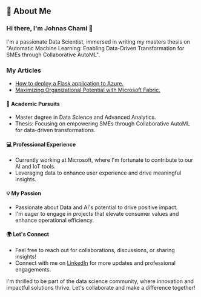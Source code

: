 
## 🚀 About Me

### Hi there, I'm Johnas Chami 👋

I'm a passionate Data Scientist, immersed in writing my masters thesis on "Automatic Machine Learning: Enabling Data-Driven Transformation for SMEs through Collaborative AutoML".

### My Articles ###
- [How to deploy a Flask application to Azure.](https://medium.com/@johnaschami/how-to-deploy-your-flask-application-to-azure-0f0ffde5c80a)
- [Maximizing Organizational Potential with Microsoft Fabric.](https://medium.com/@johnaschami/maximizing-organizational-potential-with-microsoft-fabric-193a8ceb0023)


#### 📘 Academic Pursuits
- Master degree in Data Science and Advanced Analytics. 
- Thesis: Focusing on empowering SMEs through Collaborative AutoML for data-driven transformations.

#### 💻 Professional Experience
- Currently working at Microsoft, where I'm fortunate to contribute to our AI and IoT tools.
- Leveraging data to enhance user experience and drive meaningful insights.

#### 💡 My Passion
- Passionate about Data and AI's potential to drive positive impact.
- I'm eager to engage in projects that elevate consumer values and enhance operational efficiency.

#### 🌍 Let's Connect
- Feel free to reach out for collaborations, discussions, or sharing insights!
- Connect with me on [LinkedIn](https://www.linkedin.com/in/johnas-chami-40aaa212a/) for more updates and professional engagements.

I'm thrilled to be part of the data science community, where innovation and impactful solutions thrive. Let's collaborate and make a difference together!
